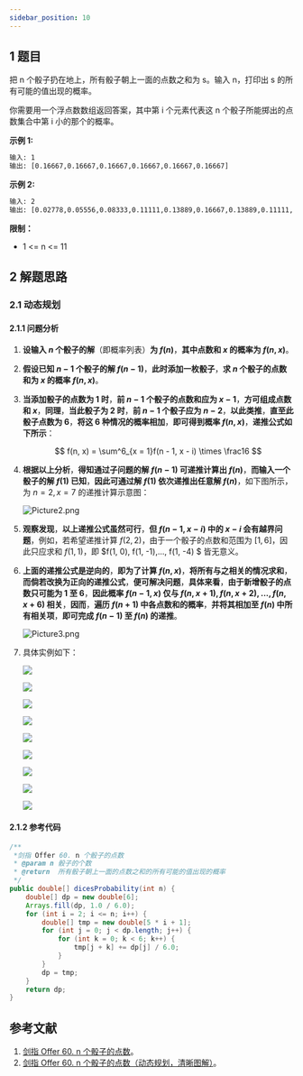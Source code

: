 ```yaml
---
sidebar_position: 10
---
```


## 1 题目

把 n 个骰子扔在地上，所有骰子朝上一面的点数之和为 s。输入 n，打印出 s 的所有可能的值出现的概率。

你需要用一个浮点数数组返回答案，其中第 i 个元素代表这 n 个骰子所能掷出的点数集合中第 i 小的那个的概率。

**示例 1:**

```txt
输入: 1
输出: [0.16667,0.16667,0.16667,0.16667,0.16667,0.16667]
```

**示例 2:**

```txt
输入: 2
输出: [0.02778,0.05556,0.08333,0.11111,0.13889,0.16667,0.13889,0.11111,0.08333,0.05556,0.02778]
```

**限制：**

* 1 <= n <= 11

## 2 解题思路

### 2.1 动态规划

#### 2.1.1 问题分析

1. **设输入 $n$ 个骰子的解**（即概率列表）**为 $f(n)$**，**其中点数和 $x$ 的概率为 $f(n, x)$**。
2. **假设已知 $n  - 1$ 个骰子的解 $f(n - 1)$**，**此时添加一枚骰子**，**求 $n$ 个骰子的点数和为 $x$ 的概率 $f(n, x)$**。
3. **当添加骰子的点数为 1 时**，**前 $n - 1$ 个骰子的点数和应为 $x - 1$**，**方可组成点数和 $x$**，**同理**，**当此骰子为 2 时**，**前 $n - 1$ 个骰子应为 $n - 2$**，**以此类推**，**直至此骰子点数为 6**，**将这 6 种情况的概率相加**，**即可得到概率 $f(n, x)$**，**递推公式如下所示**：

   $$
   f(n, x) = \sum^6_{x = 1}f(n - 1, x - i) \times \frac16
   $$
4. **根据以上分析**，**得知通过子问题的解 $f(n - 1)$ 可递推计算出 $f(n)$**，**而输入一个骰子的解 $f(1)$ 已知**，**因此可通过解 $f(1)$ 依次递推出任意解 $f(n)$**，如下图所示，为 $n = 2, x = 7$ 的递推计算示意图：

   ![Picture2.png](https://notebook.grayson.top/media/202202/2022-02-12_1057170.3733175875882666.png)
5. **观察发现**，**以上递推公式虽然可行**，**但 $f(n - 1, x - i)$ 中的 $x - i$ 会有越界问题**，例如，若希望递推计算 $f(2, 2)$，由于一个骰子的点数和范围为 $[1, 6]$，因此只应求和 $f(1, 1)$，即 $f(1, 0), f(1, -1),..., f(1, -4) $ 皆无意义。
6. **上面的递推公式是逆向的**，**即为了计算 $f(n, x)$**，**将所有与之相关的情况求和**，**而倘若改换为正向的递推公式**，**便可解决问题**，**具体来看**，**由于新增骰子的点数只可能为 1 至 6**，**因此概率 $f(n - 1, x)$ 仅与 $f(n, x + 1), f(n, x + 2),..., f(n, x + 6)$ 相关**，**因而**，**遍历 $f(n + 1)$ 中各点数和的概率**，**并将其相加至 $f(n)$ 中所有相关项**，**即可完成 $f(n - 1)$ 至 $f(n)$ 的递推**。

   ![Picture3.png](https://notebook.grayson.top/media/202202/2022-02-12_1106230.40331717078644014.png)
7. 具体实例如下：

   ![](https://notebook.grayson.top/media/202202/2022-02-12_1106440.512448934251122.png)

   ![](https://notebook.grayson.top/media/202202/2022-02-12_1106520.32350363339285904.png)

   ![](https://notebook.grayson.top/media/202202/2022-02-12_1107010.2953053321677126.png)

   ![](https://notebook.grayson.top/media/202202/2022-02-12_1107090.5823211622074699.png)

   ![](https://notebook.grayson.top/media/202202/2022-02-12_1107170.24416546346844548.png)

   ![](https://notebook.grayson.top/media/202202/2022-02-12_1107240.33870643211913043.png)

   ![](https://notebook.grayson.top/media/202202/2022-02-12_1107320.398163178063511.png)

   ![](https://notebook.grayson.top/media/202202/2022-02-12_1107400.6363814827314325.png)

   ![](https://notebook.grayson.top/media/202202/2022-02-12_1107500.07696989614018224.png)

#### 2.1.2 参考代码

```java
/**
 *剑指 Offer 60. n 个骰子的点数
 * @param n 骰子的个数
 * @return  所有骰子朝上一面的点数之和的所有可能的值出现的概率
 */
public double[] dicesProbability(int n) {
    double[] dp = new double[6];
    Arrays.fill(dp, 1.0 / 6.0);
    for (int i = 2; i <= n; i++) {
        double[] tmp = new double[5 * i + 1];
        for (int j = 0; j < dp.length; j++) {
            for (int k = 0; k < 6; k++) {
                tmp[j + k] += dp[j] / 6.0;
            }
        }
        dp = tmp;
    }
    return dp;
}
```

## 参考文献

1. [剑指 Offer 60. n 个骰子的点数](https://leetcode-cn.com/problems/nge-tou-zi-de-dian-shu-lcof)。
2. [ 剑指 Offer 60. n 个骰子的点数（动态规划，清晰图解）](https://leetcode-cn.com/problems/nge-tou-zi-de-dian-shu-lcof/solution/jian-zhi-offer-60-n-ge-tou-zi-de-dian-sh-z36d)。

